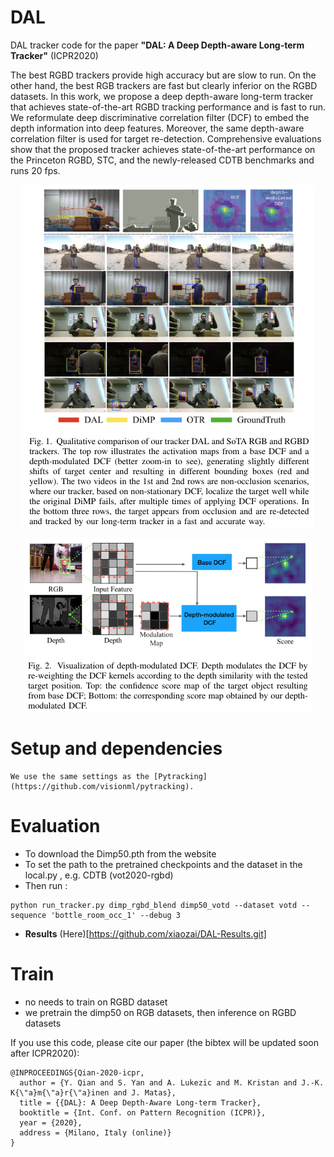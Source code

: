# DAL
DAL tracker code for the paper
  **"DAL: A Deep Depth-aware Long-term Tracker"** (ICPR2020)

The best RGBD trackers provide high accuracy but are slow to run. On the other hand, the best RGB trackers are fast but clearly inferior on the RGBD datasets. In this work, we propose a deep depth-aware long-term tracker that achieves state-of-the-art RGBD tracking performance and is fast to run. We reformulate deep discriminative correlation filter (DCF) to embed the depth information into deep features. Moreover, the same depth-aware correlation filter is used for target re-detection. Comprehensive evaluations show that the proposed tracker achieves state-of-the-art performance on the Princeton RGBD, STC, and the newly-released CDTB benchmarks and runs 20 fps.

<p align="center">
  <img src="readme_imgs/fig01_dal.png" />
</p>

<p align="center">
  <img src="readme_imgs/fig02_dal.png" />
</p>

# Setup and dependencies
```
We use the same settings as the [Pytracking](https://github.com/visionml/pytracking).
```
# Evaluation
- To download the Dimp50.pth from the website
- To set the path to the pretrained checkpoints and the dataset in the local.py , e.g. CDTB (vot2020-rgbd)
- Then run :
```
python run_tracker.py dimp_rgbd_blend dimp50_votd --dataset votd --sequence 'bottle_room_occ_1' --debug 3
```
- **Results** (Here)[https://github.com/xiaozai/DAL-Results.git]

# Train
- no needs to train on RGBD dataset
- we pretrain the dimp50 on RGB datasets, then inference on RGBD datasets

If you use this code, please cite our paper (the bibtex will be updated soon after ICPR2020):
```
@INPROCEEDINGS{Qian-2020-icpr,
  author = {Y. Qian and S. Yan and A. Lukezic and M. Kristan and J.-K. K{\"a}m{\"a}r{\"a}inen and J. Matas},
  title = {{DAL}: A Deep Depth-Aware Long-term Tracker},
  booktitle = {Int. Conf. on Pattern Recognition (ICPR)},
  year = {2020},
  address = {Milano, Italy (online)}
}
```
